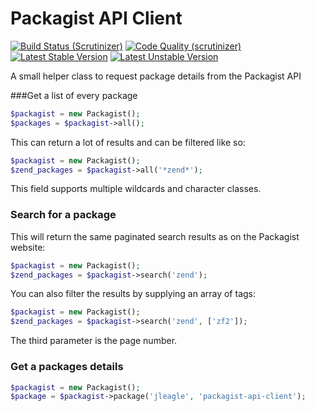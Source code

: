 Packagist API Client
================

[![Build Status (Scrutinizer)](https://scrutinizer-ci.com/g/Jleagle/packagist-api-client/badges/build.png)](https://scrutinizer-ci.com/g/Jleagle/packagist-api-client)
[![Code Quality (scrutinizer)](https://scrutinizer-ci.com/g/Jleagle/packagist-api-client/badges/quality-score.png)](https://scrutinizer-ci.com/g/Jleagle/packagist-api-client)
[![Latest Stable Version](https://poser.pugx.org/Jleagle/packagist-api-client/v/stable.png)](https://packagist.org/packages/Jleagle/packagist-api-client)
[![Latest Unstable Version](https://poser.pugx.org/Jleagle/packagist-api-client/v/unstable.png)](https://packagist.org/packages/Jleagle/packagist-api-client)

A small helper class to request package details from the Packagist API

###Get a list of every package

```php
$packagist = new Packagist();
$packages = $packagist->all();
```

This can return a lot of results and can be filtered like so:

```php
$packagist = new Packagist();
$zend_packages = $packagist->all('*zend*');
```

This field supports multiple wildcards and character classes.

### Search for a package

This will return the same paginated search results as on the Packagist website:

```php
$packagist = new Packagist();
$zend_packages = $packagist->search('zend');
```

You can also filter the results by supplying an array of tags:

```php
$packagist = new Packagist();
$zend_packages = $packagist->search('zend', ['zf2']);
```

The third parameter is the page number.

### Get a packages details

```php
$packagist = new Packagist();
$package = $packagist->package('jleagle', 'packagist-api-client');
```

